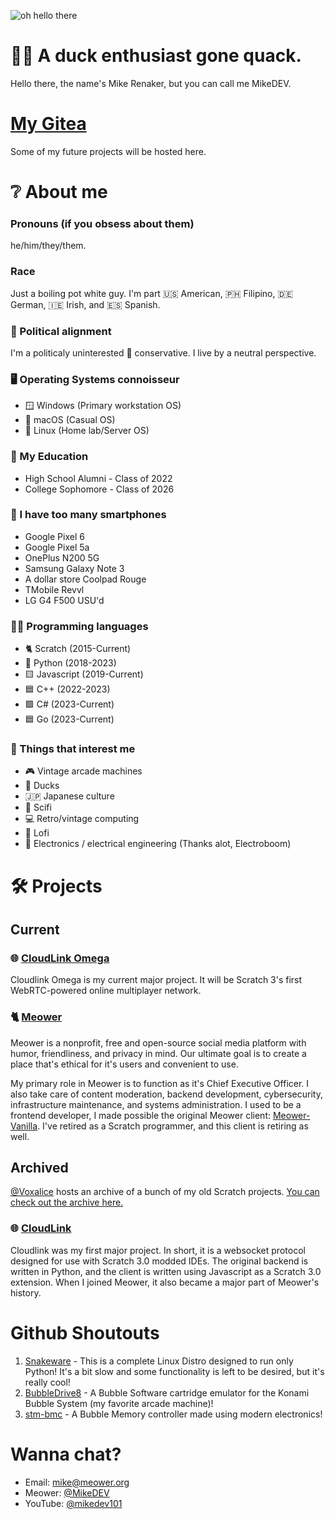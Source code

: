 ![oh hello there](https://github.com/MikeDev101/MikeDev101/assets/12957745/600921cb-d0af-4965-a20b-eca941ada6a6)

# 🦆👋 A duck enthusiast gone quack.
Hello there, the name's Mike Renaker, but you can call me MikeDEV. 

# [My Gitea](https://git.mikedev101.cc/)
Some of my future projects will be hosted here.

# ❔ About me
### Pronouns (if you obsess about them)
he/him/they/them.

### Race
Just a boiling pot white guy.
I'm part 🇺🇸 American, 🇵🇭 Filipino, 🇩🇪 German, 🇮🇪 Irish, and 🇪🇸 Spanish.

### 💬 Political alignment
I'm a politicaly uninterested 🐘 conservative. I live by a neutral perspective.

### 🖥️ Operating Systems connoisseur
* 🪟 Windows (Primary workstation OS)
* 🍎 macOS (Casual OS)
* 🐧 Linux (Home lab/Server OS)

### 📜 My Education
* High School Alumni - Class of 2022
* College Sophomore - Class of 2026

### 📱 I have too many smartphones
* Google Pixel 6
* Google Pixel 5a
* OnePlus N200 5G
* Samsung Galaxy Note 3
* A dollar store Coolpad Rouge
* TMobile Revvl
* LG G4 F500 USU'd

### 👨‍💻 Programming languages
* 🐈 Scratch (2015-Current)
* 🐍 Python (2018-2023)
* 🟨 Javascript (2019-Current)
* 🟦 C++ (2022-2023)
* 🟪 C# (2023-Current)
* 🟦 Go (2023-Current)

### 🤔 Things that interest me
* 🎮 Vintage arcade machines
* 🦆 Ducks
* 🇯🇵 Japanese culture
* 👾 Scifi
* 💻 Retro/vintage computing
* 🎵 Lofi
* 🔌 Electronics / electrical engineering (Thanks alot, Electroboom)

# 🛠️ Projects
## Current

### 🌐 [CloudLink Omega](https://github.com/cloudlink-omega)
Cloudlink Omega is my current major project. It will be Scratch 3's first WebRTC-powered online multiplayer network.

### 🐈 [Meower](https://github.com/meower-media-co/)
Meower is a nonprofit, free and open-source social media platform with humor, friendliness, and privacy in mind. Our ultimate goal is to create a place that's ethical for it's users and convenient to use. 

My primary role in Meower is to function as it's Chief Executive Officer. I also take care of content moderation, backend development, cybersecurity, infrastructure maintenance, and systems administration. I used to be a frontend developer, I made possible the original Meower client: [Meower-Vanilla](https://github.com/meower-media-co/Meower-Vanilla). I've retired as a Scratch programmer, and this client is retiring as well.

## Archived
[@Voxalice](https://github.com/Voxalice/) hosts an archive of a bunch of my old Scratch projects. [You can check out the archive here.](https://github.com/Voxalice/MikeDEV-Archive/tree/main)

### 🌐 [CloudLink](https://github.com/MikeDev101/cloudlink)
Cloudlink was my first major project. In short, it is a websocket protocol designed for use with Scratch 3.0 modded IDEs. The original backend is written in Python, and the client is written using Javascript as a Scratch 3.0 extension. When I joined Meower, it also became a major part of Meower's history.

# Github Shoutouts
1. [Snakeware](https://github.com/joshiemoore/snakeware) - This is a complete Linux Distro designed to run only Python! It's a bit slow and some functionality is left to be desired, but it's really cool!
2. [BubbleDrive8](https://github.com/ika-musume/BubbleDrive8) - A Bubble Software cartridge emulator for the Konami Bubble System (my favorite arcade machine)!
3. [stm-bmc](https://github.com/evilwombat/stm-bmc) - A Bubble Memory controller made using modern electronics!

# Wanna chat?
* Email: [mike@meower.org](mailto://mike@meower.org)
* Meower: [@MikeDEV](https://app.meower.org/users/MikeDEV)
* YouTube: [@mikedev101](https://www.youtube.com/@mikedev101)
